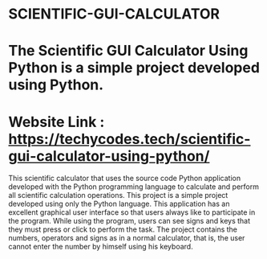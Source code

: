 # SCIENTIFIC-GUI-CALCULATOR

# The Scientific GUI Calculator Using Python is a simple project developed using Python.

# Website Link : https://techycodes.tech/scientific-gui-calculator-using-python/


This scientific calculator that uses the source code Python application developed with the Python programming language to calculate and perform all scientific calculation operations. This project is a simple project developed using only the Python language. This application has an excellent graphical user interface so that users always like to participate in the program. While using the program, users can see signs and keys that they must press or click to perform the task. The project contains the numbers, operators and signs as in a normal calculator, that is, the user cannot enter the number by himself using his keyboard.
